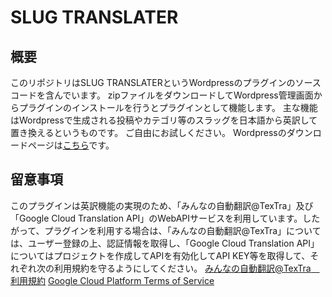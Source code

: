 # SLUG TRANSLATER

## 概要
このリポジトリはSLUG TRANSLATERというWordpressのプラグインのソースコードを含んでいます。
zipファイルをダウンロードしてWordpress管理画面からプラグインのインストールを行うとプラグインとして機能します。
主な機能はWordpressで生成される投稿やカテゴリ等のスラッグを日本語から英訳して置き換えるというものです。
ご自由にお試しください。
Wordpressのダウンロードページは[こちら](https://wordpress.org/plugins/slug-translater)です。

## 留意事項
このプラグインは英訳機能の実現のため、「みんなの自動翻訳@TexTra」及び「Google Cloud Translation API」のWebAPIサービスを利用しています。したがって、プラグインを利用する場合は、「みんなの自動翻訳@TexTra」については、ユーザー登録の上、認証情報を取得し、「Google Cloud Translation API」についてはプロジェクトを作成してAPIを有効化してAPI KEY等を取得して、それぞれ次の利用規約を守るようにしてください。
[みんなの自動翻訳@TexTra　利用規約](https://mt-auto-minhon-mlt.ucri.jgn-x.jp/content/policy/)
[Google Cloud Platform Terms of Service](https://cloud.google.com/terms)

